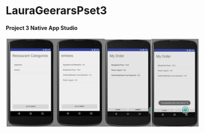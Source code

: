 # LauraGeerarsPset3
#### Project 3 Native App Studio

![alt text](https://github.com/LauraGeerars/LauraGeerarsPset3/blob/master/Schermafdruk%202017-11-19%2015.32.18.png)
